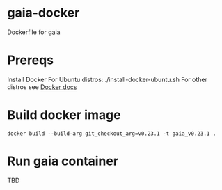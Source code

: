# gaia-docker
Dockerfile for gaia

# Prereqs
Install Docker
For Ubuntu distros: ./install-docker-ubuntu.sh
For other distros see [Docker docs](https://docs.docker.com/install/)

# Build docker image
`docker build --build-arg git_checkout_arg=v0.23.1 -t gaia_v0.23.1 .`

# Run gaia container
TBD
